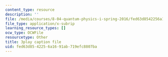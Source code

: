 ```yaml
---
content_type: resource
description: ''
file: /media/courses/8-04-quantum-physics-i-spring-2016/fed63d8542256a1691ab719efc8807ba_jANZxzetPaQ.srt
file_type: application/x-subrip
learning_resource_types: []
ocw_type: OCWFile
resourcetype: Other
title: 3play caption file
uid: fed63d85-4225-6a16-91ab-719efc8807ba
---
```


